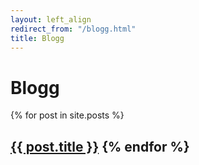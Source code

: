 ```yaml
---
layout: left_align
redirect_from: "/blogg.html"
title: Blogg
---
```


# Blogg

{% for post in site.posts %}
<h2><a href="{{ post.url }}" class="blog-title">{{ post.title }}</a>
{% endfor %}
